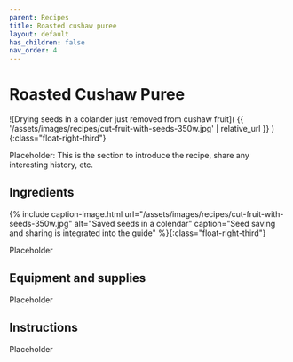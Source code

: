 ```yaml
---
parent: Recipes
title: Roasted cushaw puree
layout: default
has_children: false
nav_order: 4
---
```


# Roasted Cushaw Puree

![Drying seeds in a colander just removed from cushaw fruit]( {{ '/assets/images/recipes/cut-fruit-with-seeds-350w.jpg' | relative_url }} )
{:class="float-right-third"}

Placeholder: This is the section to introduce the recipe, share any interesting history, etc.

## Ingredients

{% include caption-image.html url="/assets/images/recipes/cut-fruit-with-seeds-350w.jpg" alt="Saved seeds in a colendar" caption="Seed saving and sharing is integrated into the guide" %}{:class="float-right-third"}

Placeholder

## Equipment and supplies

Placeholder

## Instructions

Placeholder
